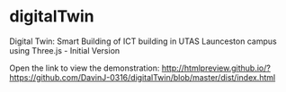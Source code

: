 # digitalTwin
Digital Twin: Smart Building of ICT building in UTAS Launceston campus using Three.js - Initial Version

Open the link to view the demonstration: http://htmlpreview.github.io/?https://github.com/DavinJ-0316/digitalTwin/blob/master/dist/index.html
